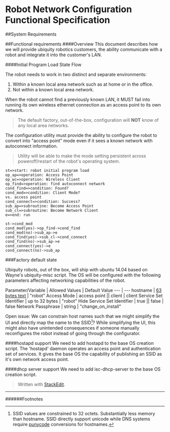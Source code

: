 Robot Network Configuration Functional Specification
===

##System Requirements

##Functional requirements 
####Overview
This document  describes how we will provide ubiquity robotics customers, the ability communicate with a robot and integrate it into the customer's LAN.

####Initial Program Load State Flow

The robot needs to work in two distinct and separate environments:

 1. Within a known local area network such as at home or in the office.
 2. Not within a known local area network.

When the robot cannot find a previously known LAN, it MUST fail into running its own wireless ethernet connection as an access point to its own network.  

> The default factory, out-of-the-box, configuration will **NOT** know of any local area networks.

The configuration utility must provide the ability to configure the robot to convert into "access point" mode even if it sees a known network with autoconnect information.

> Utility will be able to make the mode setting persistent across poweroff/restart of the robot's operating system.

```flow
st=>start: robot initial program load
op_ap=>operation: Access Point
op_wc=>operation: Wireless Client
op_find=>operation: find autoconnect network
cond_find=>condition: Found?
cond_mod=>condition: Client Mode? 
vs. access point
cond_connect=>condition: Success?
sub_ap=>subroutine: Become Access Point
sub_cl=>subroutine: Become Network Client
e=>end: run

st->cond_mod
cond_mod(yes)->op_find->cond_find
cond_mod(no)->sub_ap->e
cond_find(yes)->sub_cl->cond_connect
cond_find(no)->sub_ap->e
cond_connect(yes)->e
cond_connect(no)->sub_ap
```

###Factory default state

Ubiquity robots, out of the box, will ship with ubuntu 14.04 based on Wayne's ubiquity-misc script.  The OS will be configured with the following parameters affecting networking capabilities of the robot.

Parameter/Variable | Allowed Values | Default Value
--- | ---
hostname | [63 bytes text](https://tools.ietf.org/html/rfc1123#page-13) | "robot"
Access Mode | access point \|\| client | client
Service Set Identifier | up to 32 bytes | "robot"
Hide Service Set Identifier | true \|\| false | false
Network Passphrase | string | "change_on_install"

Open issue:  We can constrain host names such that we might simplify the UI and directly map the name to the SSID[^1]?  While simplifying the UI, this might also have unintended consequences if someone manually reconfigures the robot instead of going through the configurator.

####hostapd support
We need to add hostapd to the base OS creation script.  The 'hostapd' daemon operates an access point and authentication set of services.  It gives the base OS the capability of publishing an SSID as it's own network access point. 

####dhcp server support
We need to add isc-dhcp-server to the base OS creation script.  

> Written with [StackEdit](https://stackedit.io/).

***

######Footnotes
[^1]: SSID values are constrained to 32 octets.  Substantially less memory than hostname.  SSID directly support unicode while DNS systems require [punycode](https://tools.ietf.org/html/rfc3492) conversions for hostnames.

